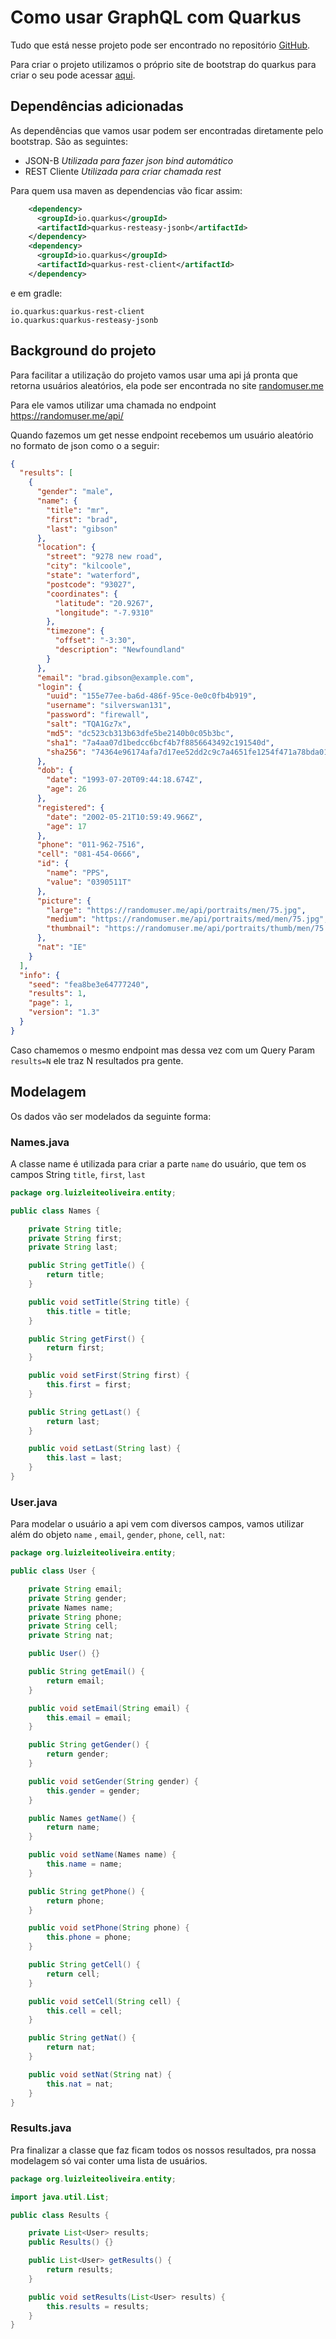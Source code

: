# Como usar GraphQL com Quarkus

Tudo que está nesse projeto pode ser encontrado no repositório [GitHub](https://github.com/luizleite-hotmart/quarkus-graphql).

Para criar o projeto utilizamos o próprio site de bootstrap do quarkus para criar o seu pode acessar [aqui](https://code.quarkus.io/).

## Dependências adicionadas

As dependências que vamos usar podem ser encontradas diretamente pelo bootstrap. São as seguintes:

 - JSON-B  _Utilizada para fazer json bind automático_
 - REST Cliente _Utilizada para criar chamada rest_
 
 Para quem usa maven as dependencias vão ficar assim:
 
 ```xml
     <dependency>
       <groupId>io.quarkus</groupId>
       <artifactId>quarkus-resteasy-jsonb</artifactId>
     </dependency>
     <dependency>
       <groupId>io.quarkus</groupId>
       <artifactId>quarkus-rest-client</artifactId>
     </dependency>
 ```

e em gradle:

```
io.quarkus:quarkus-rest-client
io.quarkus:quarkus-resteasy-jsonb
```

## Background do projeto 
Para facilitar a utilização do projeto vamos usar uma api já pronta que retorna usuários aleatórios, ela pode ser encontrada no site [randomuser.me](https://randomuser.me/)

Para ele vamos utilizar uma chamada no endpoint https://randomuser.me/api/

Quando fazemos um get nesse endpoint recebemos um usuário aleatório no formato de json como o a seguir:

```json
{
  "results": [
    {
      "gender": "male",
      "name": {
        "title": "mr",
        "first": "brad",
        "last": "gibson"
      },
      "location": {
        "street": "9278 new road",
        "city": "kilcoole",
        "state": "waterford",
        "postcode": "93027",
        "coordinates": {
          "latitude": "20.9267",
          "longitude": "-7.9310"
        },
        "timezone": {
          "offset": "-3:30",
          "description": "Newfoundland"
        }
      },
      "email": "brad.gibson@example.com",
      "login": {
        "uuid": "155e77ee-ba6d-486f-95ce-0e0c0fb4b919",
        "username": "silverswan131",
        "password": "firewall",
        "salt": "TQA1Gz7x",
        "md5": "dc523cb313b63dfe5be2140b0c05b3bc",
        "sha1": "7a4aa07d1bedcc6bcf4b7f8856643492c191540d",
        "sha256": "74364e96174afa7d17ee52dd2c9c7a4651fe1254f471a78bda0190135dcd3480"
      },
      "dob": {
        "date": "1993-07-20T09:44:18.674Z",
        "age": 26
      },
      "registered": {
        "date": "2002-05-21T10:59:49.966Z",
        "age": 17
      },
      "phone": "011-962-7516",
      "cell": "081-454-0666",
      "id": {
        "name": "PPS",
        "value": "0390511T"
      },
      "picture": {
        "large": "https://randomuser.me/api/portraits/men/75.jpg",
        "medium": "https://randomuser.me/api/portraits/med/men/75.jpg",
        "thumbnail": "https://randomuser.me/api/portraits/thumb/men/75.jpg"
      },
      "nat": "IE"
    }
  ],
  "info": {
    "seed": "fea8be3e64777240",
    "results": 1,
    "page": 1,
    "version": "1.3"
  }
}
```

Caso chamemos o mesmo endpoint mas dessa vez com um Query Param `results=N` ele traz N resultados pra gente.

## Modelagem

Os dados vão ser modelados da seguinte forma:

 ### Names.java
 A classe name é utilizada para criar  a parte `name` do usuário,  que tem os campos String `title`, `first`, `last`
 
 ```java
 package org.luizleiteoliveira.entity;
 
 public class Names {
 
     private String title;
     private String first;
     private String last;
 
     public String getTitle() {
         return title;
     }
 
     public void setTitle(String title) {
         this.title = title;
     }
 
     public String getFirst() {
         return first;
     }
 
     public void setFirst(String first) {
         this.first = first;
     }
 
     public String getLast() {
         return last;
     }
 
     public void setLast(String last) {
         this.last = last;
     }
 }

```  

### User.java
Para modelar o usuário a api vem com diversos campos, vamos utilizar além do objeto `name` , `email`, `gender`, 
`phone`, `cell`, `nat`:

```java
package org.luizleiteoliveira.entity;

public class User {

    private String email;
    private String gender;
    private Names name;
    private String phone;
    private String cell;
    private String nat;

    public User() {}

    public String getEmail() {
        return email;
    }

    public void setEmail(String email) {
        this.email = email;
    }

    public String getGender() {
        return gender;
    }

    public void setGender(String gender) {
        this.gender = gender;
    }

    public Names getName() {
        return name;
    }

    public void setName(Names name) {
        this.name = name;
    }

    public String getPhone() {
        return phone;
    }

    public void setPhone(String phone) {
        this.phone = phone;
    }

    public String getCell() {
        return cell;
    }

    public void setCell(String cell) {
        this.cell = cell;
    }

    public String getNat() {
        return nat;
    }

    public void setNat(String nat) {
        this.nat = nat;
    }
}

```   

### Results.java
Pra finalizar a classe que faz ficam todos os nossos resultados, pra nossa modelagem só vai conter uma lista de usuários.

```java
package org.luizleiteoliveira.entity;

import java.util.List;

public class Results {

    private List<User> results;
    public Results() {}

    public List<User> getResults() {
        return results;
    }

    public void setResults(List<User> results) {
        this.results = results;
    }
}
```


